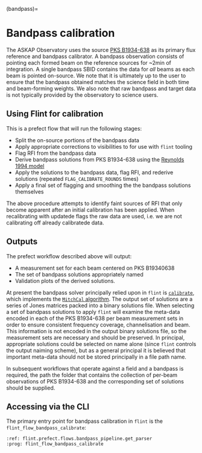 (bandpass)=
# Bandpass calibration

The ASKAP Observatory uses the source [PKS B1934-638](https://www.narrabri.atnf.csiro.au/calibrators/calibrator_database_viewcal?source=1934-638) as its primary flux reference and bandpass calibrator. A bandpass observation consists of pointing each formed beam on the reference sources for ~2min of integration. A single bandpass SBID contains the data for _all_ beams as each beam is pointed on-source. We note that it is ultimately up to the user to ensure that the bandpass obtained matches the science field in both time and beam-forming weights. We also note that raw bandpass and target data is not typically provided by the observatory to science users.

## Using Flint for calibration

This is a prefect flow that will run the following stages:

- Split the on-source portions of the bandpass data
- Apply appropriate corrections to visibilities to for use with `flint` tooling
- Flag RFI from the bandpass data
- Derive bandpass solutions from PKS B1934-638 using the [Reynolds 1994 model](https://www.narrabri.atnf.csiro.au/observing/users_guide/html_old_20090512/Flux_Scale_AT_Compact_Array.html)
- Apply the solutions to the bandpass data, flag RFI, and rederive solutions (repeated `FLAG_CALIBRATE_ROUNDS` times)
- Apply a final set of flagging and smoothing the the bandpass solutions themselves

The above procedure attempts to identify faint sources of RFI that only become apparent after an initial calibration has been applied. When recalibrating with updatede flags the raw data are used, i.e. we are not calibrating off already calibratede data.

## Outputs

The prefect workflow described above will output:

- A measurement set for each beam centered on PKS B19340638
- The set of bandpass solutions appropriately named
- Validation plots of the derived solutions.

At present the bandpass solver principally relied upon in `flint` is [`calibrate`](https://ui.adsabs.harvard.edu/abs/2016MNRAS.458.1057O/abstract), which implements the
[`MitchCal` algorithm](https://ui.adsabs.harvard.edu/abs/2008ISTSP...2..707M/abstract). The output set of solutions are a series of Jones matrices packed into a binary
solutions file. When selecting a set of bandpass solutions to apply `flint` will examine the meta-data encoded in each of the PKS B1934-638 per beam measurement sets
in order to ensure consistent frequency coverage, channelisation and beam. This information is not encoded in the output binary solutions file, so the measurement sets
are necessary and should be preserved. In principal, appropriate solutions could be selected on name alone (since `flint` controls the output naiming scheme), but
as a general principal it is believed that important meta-data should not be stored principally in a file path name.

In subsequent workflows that operate against a field and a bandpass is required, the path the folder that contains the
collection of per-beam observations of PKS B1934-638 and the corresponding set of solutions should be supplied.


## Accessing via the CLI

The primary entry point for bandpass calibration in `flint` is the `flint_flow_bandpass_calibrate`:

```{argparse}
:ref: flint.prefect.flows.bandpass_pipeline.get_parser
:prog: flint_flow_bandpass_calibrate
```
